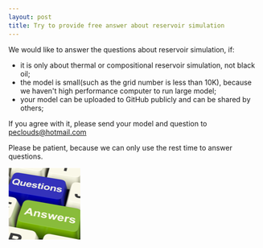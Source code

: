 ```yaml
---
layout: post
title: Try to provide free answer about reservoir simulation
---
```

We would like to answer the questions about reservoir simulation, if:
+ it is only about thermal or compositional reservoir simulation, not black oil;
+ the model is small(such as the grid number is less than 10K), because we haven't high performance computer to run large model;
+ your model can be uploaded to GitHub publicly and can be shared by others;

If you agree with it, please send your model and question to peclouds@hotmail.com

Please be patient, because we can only use the rest time to answer questions.  

![Q&A](../images/q&a.png?raw=True "Q&A")